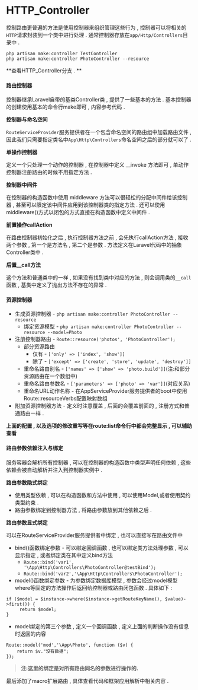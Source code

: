 # HTTP\_Controller

控制路由更普遍的方法是使用控制器来组织管理这些行为 , 控制器可以将相关的`HTTP`请求封装到一个类中进行处理 . 通常控制器存放在`app/Http/Controllers`目录中 .

```
php artisan make:controller TestController
php artisan make:controller PhotoController --resource
```

**查看HTTP\_Controller分支 . **

#### 路由控制器

控制器继承Laravel自带的基类Controller类 , 提供了一些基本的方法 . 基本控制器的创建使用基本的命令行make即可 , 内容参考代码 .

**控制器与命名空间**

`RouteServiceProvider`服务提供者在一个包含命名空间的路由组中加载路由文件 , 因此我们只需要指定类名中`App\Http\Controllers`命名空间之后的部分就可以了 .

**单操作控制器**

定义一个只处理一个动作的控制器 , 在控制器中定义 \_\_invoke 方法即可 , 单动作控制器注册路由的时候不用指定方法 .

**控制器中间件**

在控制器的构造函数中使用 middleware 方法可以很轻松的分配中间件给该控制器 , 甚至可以限定该中间件应用到该控制器类的指定方法 . 还可以使用middleware\(\)方式以闭包的方式直接在构造函数中定义中间件 .

**前置操作callAction**

在路由控制器初始化之后 , 执行控制器方法之前 , 会先执行callAction方法 , 接收两个参数 , 第一个是方法名 , 第二个是参数 . 方法定义在Laravel代码中的抽象Controller类中 .

**后置\_\_call方法**

这个方法和普通类中的一样 , 如果没有找到类中对应的方法 , 则会调用类的`__call`函数 , 基类中定义了抛出方法不存在的异常 .

#### 资源控制器

* 生成资源控制器 - `php artisan make:controller PhotoController --resource`
  * 绑定资源模型 - `php artisan make:controller PhotoController --resource --model=Photo`
* 注册控制器路由 - `Route::resource('photos', 'PhotoController');`
  * 部分资源路由
    * 仅有 - `['only' => ['index', 'show']]`
    * 除了 - `['except' => ['create', 'store', 'update', 'destroy']]`
  * 重命名路由别名 - `['names' => ['show' => 'photo.build']]`\(注:和部分资源路由在一个数组中\)
  * 重命名路由参数名 - `['parameters' => ['photo' => 'var']]`\(对应关系\)
  * 重命名URL动作名称 - 在AppServiceProvider服务提供者的boot中使用Route::resourceVerbs配置映射数组
* 附加资源控制器方法 - 定义时注意覆盖 , 后面的会覆盖前面的 , 注册方式和普通路由一样 . 

**上面的配置 , 以及选项的修改重写等在route:list命令行中都会完整显示 , 可以辅助查看**

#### 路由参数依赖注入与绑定

服务容器会解析所有控制器 , 可以在控制器的构造函数中类型声明任何依赖 , 这些依赖会被自动解析并注入到控制器实例中 .

**路由参数隐式绑定**

* 使用类型依赖 , 可以在构造函数和方法中使用 , 可以使用Model,或者使用契约类型约束 . 
* 路由参数绑定到控制器方法 , 将路由参数放到其他依赖之后 . 

**路由参数显式绑定**

可以在RouteServiceProvider服务提供者中绑定 , 也可以直接写在路由文件中

* bind\(\)函数绑定参数 - 可以绑定回调函数 , 也可以绑定类方法处理参数 , 可以显示指定 , 或者绑定类在其中定义bind方法
  * `Route::bind('var1', '\App\Http\Controllers\PhotoController@testBind');`
  * `Route::bind('var2','\App\Http\Controllers\PhotoController');`
* model\(\)函数绑定参数 - 为参数绑定数据库模型 , 参数会经过model模型where等固定的方法操作后返回给控制器或路由闭包函数 . 具体如下 :  

```
if ($model = $instance->where($instance->getRouteKeyName(), $value)->first()) {
     return $model;
}
```

* model绑定的第三个参数 , 定义一个回调函数 , 定义上面的判断操作没有信息时返回的内容

```
Route::model('mod','\App\Photo', function ($v) {
    return $v."没有数据";
});
```

> **注:这里的绑定是对所有路由同名的参数进行操作的.**

最后添加了macro扩展路由 , 具体查看代码和框架应用解析中相关内容 . 



